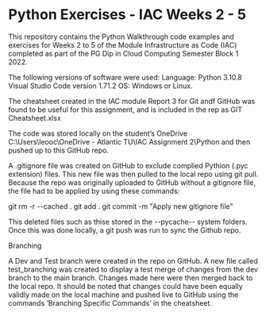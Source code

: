 # Python Exercises - IAC Weeks 2 - 5 #

This repository contains the Python Walkthrough code examples and exercises for Weeks 2 to 5 of the Module Infrastructure as Code (IAC) completed as part of the PG Dip in Cloud Computing Semester Block 1 2022.

The following versions of software were used:
Language: Python 3.10.8
Visual Studio Code version 1.71.2
OS: Windows or Linux.

The cheatsheet created in the IAC module Report 3 for Git andf GitHub was found to be useful for this assignment, and is included in the rep as GIT Cheatsheet.xlsx

The code was stored locally on the student’s OneDrive C:\Users\leooc\OneDrive - Atlantic TU\IAC Assignment 2\Python and then pushed up to this GitHub repo.

A .gitignore file was created on GitHub to exclude complied Pythion (.pyc extension) files. This new file was then pulled to the local repo using git pull.
Because the repo was originally uploaded to GitHub without a gitignore file, the file had to be applied by using these commands:

git rm -r --cached . 
git add . 
git commit -m "Apply new gitignore file"

This deleted files such as thise stored in the --pycache-- system folders. Once this was done locally, a git push was run to sync the Github repo.

Branching

A Dev and Test branch were created in the repo on GitHub. A new file called test_branching was created to display a test merge of changes from the dev branch to the main branch. Changes made here were then merged back to the local repo. It should be noted that changes could have been equally validly made on the local machine and pushed live to GitHub using the commands ‘Branching Specific Commands’ in the cheatsheet.

